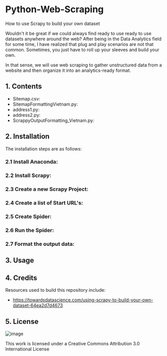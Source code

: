 # Python-Web-Scraping
How to use Scrapy to build your own dataset

Wouldn't it be great if we could always find ready to use ready to use datasets anywhere around the web? After being in the Data Analytics field for some time, I have realized that plug and play scenarios are not that common. Sometimes, you just have to roll up your sleeves and build your own.

In that sense, we will use web scraping to gather unstructured data from a website and then organize it into an analytics-ready format.

## 1. Contents

  - Sitemap.csv:
  - SitemapFormattingVietnam.py:
  - address1.py:
  - address2.py:
  - ScrappyOutputFormatting_Vietnam.py:

## 2. Installation

The installation steps are as follows:

  ### 2.1 Install Anaconda:
    
  ### 2.2 Install Scrapy:

  ### 2.3 Create a new Scrapy Project:

  ### 2.4 Create a list of Start URL's:
  
  ### 2.5 Create Spider:
  
  ### 2.6 Run the Spider:
  
  ### 2.7 Format the output data:

## 3. Usage

## 4. Credits

Resources used to build this repository include:

  - https://towardsdatascience.com/using-scrapy-to-build-your-own-dataset-64ea2d7d4673

## 5. License

![image](https://user-images.githubusercontent.com/60116541/142733137-9ed23afb-0ee8-468e-b0f0-f90f60e70f3c.png)

This work is licensed under a Creative Commons Attribution 3.0 International License
